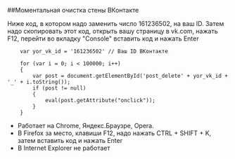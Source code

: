 ##Моментальная очистка стены ВКонтакте

Ниже код, в котором надо заменить число 161236502, на ваш ID. 
Затем надо скопировать этот код, открыть вашу страницу в vk.com, нажать F12, перейти во вкладку "Console" вставить код и нажать Enter

		var yor_vk_id = '161236502' // Ваш ID ВКонтакте

		for (var i = 0; i < 100000; i++)
		{	
			var post = document.getElementById('post_delete' + yor_vk_id + '_' + i.toString());
			if (post != null)
			{
				eval(post.getAttribute("onclick"));
			}
		}

- Работает на Chrome, Яндекс.Браузре, Opera. 
- В Firefox за место, клавиши F12, надо нажать CTRL + SHIFT + K, затем вставить код и нажать Enter
- В Internet Explorer не работает

